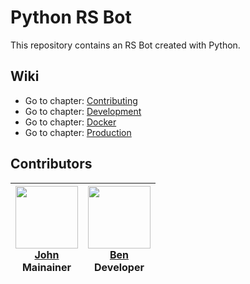 # Python RS Bot

This repository contains an RS Bot created with Python.

## Wiki

- Go to chapter: [Contributing](./docs/CONTRIBUTING.md)
- Go to chapter: [Development](./docs/DEVELOPMENT.md)
- Go to chapter: [Docker](./docs/DOCKER.md)
- Go to chapter: [Production](./docs/PRODUCTION.md)

## Contributors

| <img src="https://avatars1.githubusercontent.com/u/14125058?s=460&v=4" width="100px;" alt="" /><br> [John](https://github.com/john-ghatas)<br>Mainainer<br><br> | <img src="https://avatars3.githubusercontent.com/u/72472142?s=460&v=4" width="100px;" alt="" /><br> [Ben](https://github.com/BenCMGit)<br>Developer<br><br> |
| :-------------------------------------------------------------------------------------------------------------------------------------------------------------: | :---------------------------------------------------------------------------------------------------------------------------------------------------------: |

